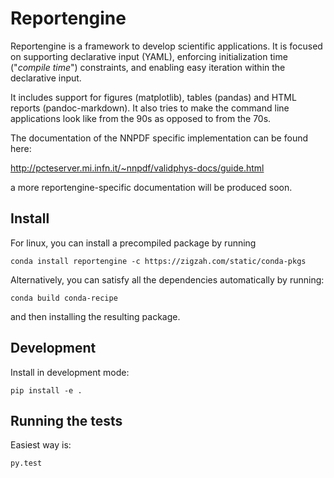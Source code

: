 Reportengine
============

Reportengine is a framework to develop scientific applications. It is
focused on supporting declarative input (YAML), enforcing
initialization time ("*compile time*") constraints, and enabling easy
iteration within the declarative input.

It includes support for figures (matplotlib), tables (pandas) and HTML
reports (pandoc-markdown). It also tries to make the command line
applications look like from the 90s as opposed to from the 70s.

The documentation of the NNPDF specific implementation can be found
here:

http://pcteserver.mi.infn.it/~nnpdf/validphys-docs/guide.html

a more reportengine-specific documentation will be produced soon.


Install
-------

For linux, you can install a precompiled package by running

````
conda install reportengine -c https://zigzah.com/static/conda-pkgs

````

Alternatively, you can satisfy all the dependencies automatically by
running:

````
conda build conda-recipe
````

and then installing the resulting package.


Development
-----------

Install in development mode:

````
pip install -e .
````

Running the tests
-----------------

Easiest way is:

````
py.test
````
